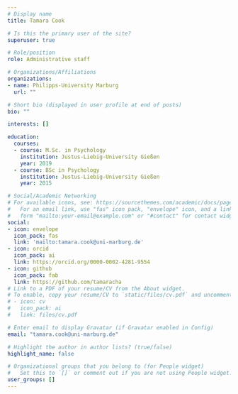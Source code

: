 ```yaml
---
# Display name
title: Tamara Cook

# Is this the primary user of the site?
superuser: true

# Role/position
role: Administrative staff

# Organizations/Affiliations
organizations:
- name: Philipps-University Marburg
  url: ""

# Short bio (displayed in user profile at end of posts)
bio: ""

interests: []

education:
  courses:
  - course: M.Sc. in Psychology
    institution: Justus-Liebig-University Gießen
    year: 2019
  - course: BSc in Psychology
    institution: Justus-Liebig-University Gießen
    year: 2015

# Social/Academic Networking
# For available icons, see: https://sourcethemes.com/academic/docs/page-builder/#icons
#   For an email link, use "fas" icon pack, "envelope" icon, and a link in the
#   form "mailto:your-email@example.com" or "#contact" for contact widget.
social:
- icon: envelope
  icon_pack: fas
  link: 'mailto:tamara.cook@uni-marburg.de'
- icon: orcid
  icon_pack: ai
  link: https://orcid.org/0000-0002-4281-9554
- icon: github
  icon_pack: fab
  link: https://github.com/tamaracha
# Link to a PDF of your resume/CV from the About widget.
# To enable, copy your resume/CV to `static/files/cv.pdf` and uncomment the lines below.
# - icon: cv
#   icon_pack: ai
#   link: files/cv.pdf

# Enter email to display Gravatar (if Gravatar enabled in Config)
email: "tamara.cook@uni-marburg.de"

# Highlight the author in author lists? (true/false)
highlight_name: false

# Organizational groups that you belong to (for People widget)
#   Set this to `[]` or comment out if you are not using People widget.
user_groups: []
---
```

